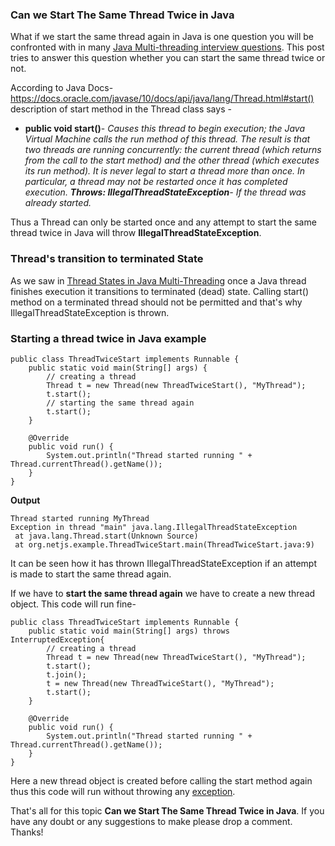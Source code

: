 ### Can we Start The Same Thread Twice in Java

What if we start the same thread again in Java is one question you will be confronted with in many [Java Multi-threading interview questions](https://www.netjstech.com/2015/08/java-multi-threading-interview-questions.html). This post tries to answer this question whether you can start the same thread twice or not.

According to Java Docs- https://docs.oracle.com/javase/10/docs/api/java/lang/Thread.html#start() description of start method in the Thread class says -

- **public void start()**- *Causes this thread to begin execution; the Java Virtual Machine calls the run method of this thread.
  The result is that two threads are running concurrently: the current thread (which returns from the call to the start method) and the other thread (which executes its run method).
  It is never legal to start a thread more than once. In particular, a thread may not be restarted once it has completed execution.
  **Throws: IllegalThreadStateException**- If the thread was already started.*

Thus a Thread can only be started once and any attempt to start the same thread twice in Java will throw **IllegalThreadStateException**.

### Thread's transition to terminated State

As we saw in [Thread States in Java Multi-Threading](https://www.netjstech.com/2015/06/lifecycle-of-thread-thread-states-in-java-multithreading.html) once a Java thread finishes execution it transitions to terminated (dead) state. Calling start() method on a terminated thread should not be permitted and that's why IllegalThreadStateException is thrown.

### Starting a thread twice in Java example

```
public class ThreadTwiceStart implements Runnable {
    public static void main(String[] args) {
        // creating a thread 
        Thread t = new Thread(new ThreadTwiceStart(), "MyThread");
        t.start();
        // starting the same thread again
        t.start();
    }

    @Override
    public void run() {
        System.out.println("Thread started running " + Thread.currentThread().getName());    
    }
}
```

**Output**

```
Thread started running MyThread
Exception in thread "main" java.lang.IllegalThreadStateException
 at java.lang.Thread.start(Unknown Source)
 at org.netjs.example.ThreadTwiceStart.main(ThreadTwiceStart.java:9)
```

It can be seen how it has thrown IllegalThreadStateException if an attempt is made to start the same thread again.

If we have to **start the same thread again** we have to create a new thread object. This code will run fine-

```
public class ThreadTwiceStart implements Runnable {
    public static void main(String[] args) throws InterruptedException{
        // creating a thread 
        Thread t = new Thread(new ThreadTwiceStart(), "MyThread");
        t.start();
        t.join();       
        t = new Thread(new ThreadTwiceStart(), "MyThread");        
        t.start();
    }

    @Override
    public void run() {
        System.out.println("Thread started running " + Thread.currentThread().getName());    
    }
}
```

Here a new thread object is created before calling the start method again thus this code will run without throwing any [exception](https://www.netjstech.com/2015/05/overview-of-java-exception-handling.html).

That's all for this topic **Can we Start The Same Thread Twice in Java**. If you have any doubt or any suggestions to make please drop a comment. Thanks!